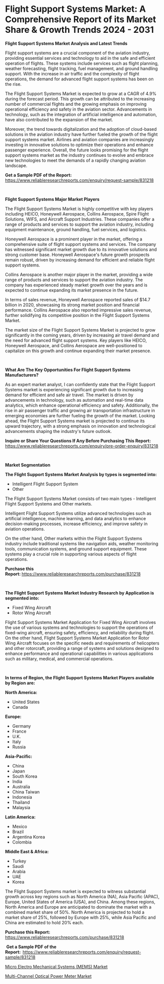 <p><h1>Flight Support Systems Market: A Comprehensive Report of its Market Share & Growth Trends 2024 - 2031</h1></p><p><strong>Flight Support Systems Market Analysis and Latest Trends</strong></p>
<p><p>Flight support systems are a crucial component of the aviation industry, providing essential services and technology to aid in the safe and efficient operation of flights. These systems include services such as flight planning, weather forecasting, flight tracking, fuel management, and ground handling support. With the increase in air traffic and the complexity of flight operations, the demand for advanced flight support systems has been on the rise.</p><p>The Flight Support Systems Market is expected to grow at a CAGR of 4.9% during the forecast period. This growth can be attributed to the increasing number of commercial flights and the growing emphasis on improving operational efficiency and safety in the aviation sector. Advancements in technology, such as the integration of artificial intelligence and automation, have also contributed to the expansion of the market.</p><p>Moreover, the trend towards digitalization and the adoption of cloud-based solutions in the aviation industry have further fueled the growth of the flight support systems market. Airlines and aviation companies are increasingly investing in innovative solutions to optimize their operations and enhance passenger experience. Overall, the future looks promising for the flight support systems market as the industry continues to evolve and embrace new technologies to meet the demands of a rapidly changing aviation landscape.</p></p>
<p><strong>Get a Sample PDF of the Report:&nbsp;</strong> <a href="https://www.reliableresearchreports.com/enquiry/request-sample/831218">https://www.reliableresearchreports.com/enquiry/request-sample/831218</a></p>
<p>&nbsp;</p>
<p><strong>Flight Support Systems Major Market Players</strong></p>
<p><p>The Flight Support Systems Market is highly competitive with key players including HEICO, Honeywell Aerospace, Collins Aerospace, Spire Flight Solutions, WIFS, and Aircraft Support Industries. These companies offer a range of products and services to support the aviation industry, including equipment maintenance, ground handling, fuel services, and logistics.</p><p>Honeywell Aerospace is a prominent player in the market, offering a comprehensive suite of flight support systems and services. The company has witnessed significant market growth due to its innovative solutions and strong customer base. Honeywell Aerospace's future growth prospects remain robust, driven by increasing demand for efficient and reliable flight support systems.</p><p>Collins Aerospace is another major player in the market, providing a wide range of products and services to support the aviation industry. The company has experienced steady market growth over the years and is expected to continue expanding its market presence in the future.</p><p>In terms of sales revenue, Honeywell Aerospace reported sales of $14.7 billion in 2020, showcasing its strong market position and financial performance. Collins Aerospace also reported impressive sales revenue, further solidifying its competitive position in the Flight Support Systems Market.</p><p>The market size of the Flight Support Systems Market is projected to grow significantly in the coming years, driven by increasing air travel demand and the need for advanced flight support systems. Key players like HEICO, Honeywell Aerospace, and Collins Aerospace are well-positioned to capitalize on this growth and continue expanding their market presence.</p></p>
<p>&nbsp;</p>
<p><strong>What Are The Key Opportunities For Flight Support Systems Manufacturers?</strong></p>
<p><p>As an expert market analyst, I can confidently state that the Flight Support Systems market is experiencing significant growth due to increasing demand for efficient and safe air travel. The market is driven by advancements in technology, such as automation and real-time data analytics, which enhance operational efficiency and safety. Additionally, the rise in air passenger traffic and growing air transportation infrastructure in emerging economies are further fueling the growth of the market. Looking ahead, the Flight Support Systems market is projected to continue its upward trajectory, with a strong emphasis on innovation and technological advancements shaping the industry's future outlook.</p></p>
<p><strong>Inquire or Share Your Questions If Any Before Purchasing This Report:</strong> <a href="https://www.reliableresearchreports.com/enquiry/pre-order-enquiry/831218">https://www.reliableresearchreports.com/enquiry/pre-order-enquiry/831218</a></p>
<p>&nbsp;</p>
<p><strong>Market Segmentation</strong></p>
<p><strong>The Flight Support Systems Market Analysis by types is segmented into:</strong></p>
<p><ul><li>Intelligent Flight Support System</li><li>Other</li></ul></p>
<p><p>The Flight Support Systems Market consists of two main types - Intelligent Flight Support Systems and Other markets. </p><p>Intelligent Flight Support Systems utilize advanced technologies such as artificial intelligence, machine learning, and data analytics to enhance decision-making processes, increase efficiency, and improve safety in aviation operations. </p><p>On the other hand, Other markets within the Flight Support Systems industry include traditional systems like navigation aids, weather monitoring tools, communication systems, and ground support equipment. These systems play a crucial role in supporting various aspects of flight operations.</p></p>
<p><strong>Purchase this Report:&nbsp;</strong><a href="https://www.reliableresearchreports.com/purchase/831218">https://www.reliableresearchreports.com/purchase/831218</a></p>
<p>&nbsp;</p>
<p><strong>The Flight Support Systems Market Industry Research by Application is segmented into:</strong></p>
<p><ul><li>Fixed Wing Aircraft</li><li>Rotor Wing Aircraft</li></ul></p>
<p><p>Flight Support Systems Market Application for Fixed Wing Aircraft involves the use of various systems and technologies to support the operations of fixed-wing aircraft, ensuring safety, efficiency, and reliability during flight. On the other hand, Flight Support Systems Market Application for Rotor Wing Aircraft focuses on the specific needs and requirements of helicopters and other rotorcraft, providing a range of systems and solutions designed to enhance performance and operational capabilities in various applications such as military, medical, and commercial operations.</p></p>
<p>&nbsp;</p>
<p><strong>In terms of Region, the Flight Support Systems Market Players available by Region are:</strong></p>
<p>
    <p> <strong> North America: </strong>
        <ul>
            <li>United States</li>
            <li>Canada</li>
        </ul>
        </p> 
    <p> <strong> Europe: </strong>
        <ul>
            <li>Germany</li>
            <li>France</li>
            <li>U.K.</li>
            <li>Italy</li>
            <li>Russia</li>
        </ul>
        </p> 
    <p> <strong> Asia-Pacific: </strong>
        <ul>
            <li>China</li>
            <li>Japan</li>
            <li>South Korea</li>
            <li>India</li>
            <li>Australia</li>
            <li>China Taiwan</li>
            <li>Indonesia</li>
            <li>Thailand</li>
            <li>Malaysia</li>
        </ul>
        </p> 
    <p> <strong> Latin America: </strong>
        <ul>
            <li>Mexico</li>
            <li>Brazil</li>
            <li>Argentina Korea</li>
            <li>Colombia</li>
        </ul>
        </p> 
    <p> <strong> Middle East & Africa: </strong>
        <ul>
            <li>Turkey</li>
            <li>Saudi</li>
            <li>Arabia</li>
            <li>UAE</li>
            <li>Korea</li>
        </ul>
    </p>
    </p>
<p><p>The Flight Support Systems market is expected to witness substantial growth across key regions such as North America (NA), Asia Pacific (APAC), Europe, United States of America (USA), and China. Among these regions, North America and Europe are anticipated to dominate the market with a combined market share of 50%. North America is projected to hold a market share of 25%, followed by Europe with 25%, while Asia Pacific and China are estimated to hold 20% each.</p></p>
<p><strong>Purchase this Report: </strong><a href="https://www.reliableresearchreports.com/purchase/831218">https://www.reliableresearchreports.com/purchase/831218</a></p>
<p>&nbsp;<strong>Get a Sample PDF of the Report:&nbsp;&nbsp;</strong><a href="https://www.reliableresearchreports.com/enquiry/request-sample/831218">https://www.reliableresearchreports.com/enquiry/request-sample/831218</a></p>
<p><strong></strong></p>
<p><p><a href="https://github.com/khansimonweber1lqujlwoz15d/Market-Research-Report-List-1/blob/main/micro-electro-mechanical-systems-mems-market.md">Micro Electro Mechanical Systems (MEMS) Market</a></p><p><a href="https://github.com/Sherrillcrooksxa8i18ucf2m/Market-Research-Report-List-1/blob/main/multi-channel-optical-power-meter-market.md">Multi-Channel Optical Power Meter Market</a></p></p>